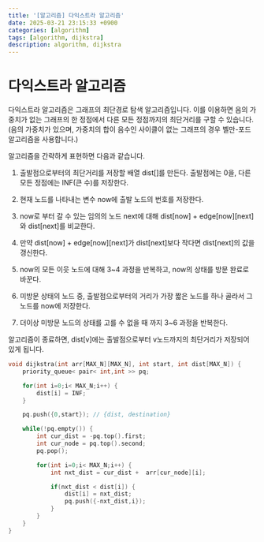 ```yaml
---
title: '[알고리즘] 다익스트라 알고리즘'
date: 2025-03-21 23:15:33 +0900
categories: [algorithm]
tags: [algorithm, dijkstra]
description: algorithm, dijkstra
---
```

# 다익스트라 알고리즘
다익스트라 알고리즘은 그래프의 최단경로 탐색 알고리즘입니다. 이를 이용하면 음의 가중치가 없는 그래프의 한 정점에서 다른 모든 정점까지의 최단거리를 구할 수 있습니다. (음의 가중치가 있으며, 가중치의 합이 음수인 사이클이 없는 그래프의 경우 벨만-포드 알고리즘을 사용합니다.)

알고리즘을 간략하게 표현하면 다음과 같습니다.

1. 출발점으로부터의 최단거리를 저장할 배열 dist[]를 만든다. 출발점에는 0을, 다른 모든 정점에는 INF(큰 수)를 저장한다.   

2. 현재 노드를 나타내는 변수 now에 출발 노드의 번호를 저장한다.   

3. now로 부터 갈 수 있는 임의의 노드 next에 대해 dist[now] + edge[now][next]와 dist[next]를 비교한다.   

4. 만약 dist[now] + edge[now][next]가 dist[next]보다 작다면 dist[next]의 값을 갱신한다.   

5. now의 모든 이웃 노드에 대해 3~4 과정을 반복하고, now의 상태를 방문 완료로 바꾼다.   

6. 미방문 상태의 노드 중, 출발점으로부터의 거리가 가장 짧은 노드를 하나 골라서 그 노드를 now에 저장한다.   

7. 더이상 미방문 노드의 상태를 고를 수 없을 때 까지 3~6 과정을 반복한다.   


알고리즘이 종료하면, dist[v]에는 출발점으로부터 v노드까지의 최단거리가 저장되어 있게 됩니다.

```c++
void dijkstra(int arr[MAX_N][MAX_N], int start, int dist[MAX_N]) {
    priority_queue< pair< int,int >> pq;

    for(int i=0;i< MAX_N;i++) {
        dist[i] = INF;
    }

    pq.push({0,start}); // {dist, destination}

    while(!pq.empty()) {
        int cur_dist = -pq.top().first;
        int cur_node = pq.top().second;
        pq.pop();

        for(int i=0;i< MAX_N;i++) {
            int nxt_dist = cur_dist +  arr[cur_node][i];

            if(nxt_dist < dist[i]) {
                dist[i] = nxt_dist;
                pq.push({-nxt_dist,i});
            }
        }
    }
}
```